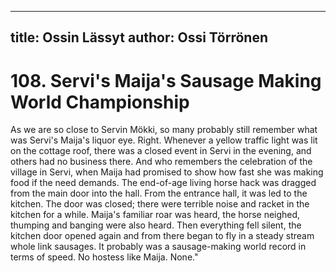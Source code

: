 
---
title: Ossin Lässyt
author: Ossi Törrönen
---

    
# 108. Servi's Maija's Sausage Making World Championship

As we are so close to Servin Mökki, so many probably still remember what was Servi's Maija's liquor eye. Right. Whenever a yellow traffic light was lit on the cottage roof, there was a closed event in Servi in the evening, and others had no business there. And who remembers the celebration of the village in Servi, when Maija had promised to show how fast she was making food if the need demands. The end-of-age living horse hack was dragged from the main door into the hall. From the entrance hall, it was led to the kitchen. The door was closed; there were terrible noise and racket in the kitchen for a while. Maija's familiar roar was heard, the horse neighed, thumping and banging were also heard. Then everything fell silent, the kitchen door opened again and from there began to fly in a steady stream whole link sausages. It probably was a sausage-making world record in terms of speed. No hostess like Maija. None."
